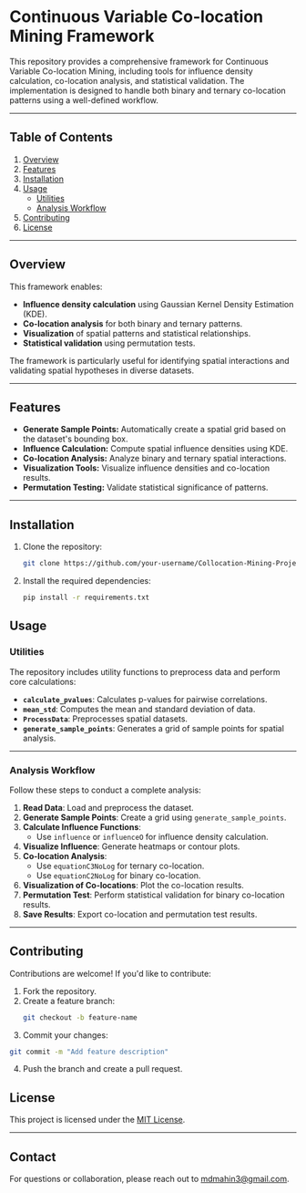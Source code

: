 # Continuous Variable Co-location Mining Framework

This repository provides a comprehensive framework for Continuous Variable Co-location Mining, including tools for influence density calculation, co-location analysis, and statistical validation. The implementation is designed to handle both binary and ternary co-location patterns using a well-defined workflow.

---

## Table of Contents
1. [Overview](#overview)
2. [Features](#features)
3. [Installation](#installation)
4. [Usage](#usage)
   - [Utilities](#utilities)
   - [Analysis Workflow](#analysis-workflow)
5. [Contributing](#contributing)
6. [License](#license)

---

## Overview
This framework enables:
- **Influence density calculation** using Gaussian Kernel Density Estimation (KDE).
- **Co-location analysis** for both binary and ternary patterns.
- **Visualization** of spatial patterns and statistical relationships.
- **Statistical validation** using permutation tests.

The framework is particularly useful for identifying spatial interactions and validating spatial hypotheses in diverse datasets.

---

## Features
- **Generate Sample Points:** Automatically create a spatial grid based on the dataset's bounding box.
- **Influence Calculation:** Compute spatial influence densities using KDE.
- **Co-location Analysis:** Analyze binary and ternary spatial interactions.
- **Visualization Tools:** Visualize influence densities and co-location results.
- **Permutation Testing:** Validate statistical significance of patterns.

---

## Installation
1. Clone the repository:
   ```bash
   git clone https://github.com/your-username/Collocation-Mining-Project.git
2. Install the required dependencies:
   ```bash
   pip install -r requirements.txt
   
## Usage

### Utilities
The repository includes utility functions to preprocess data and perform core calculations:

- **`calculate_pvalues`**: Calculates p-values for pairwise correlations.
- **`mean_std`**: Computes the mean and standard deviation of data.
- **`ProcessData`**: Preprocesses spatial datasets.
- **`generate_sample_points`**: Generates a grid of sample points for spatial analysis.

---

### Analysis Workflow
Follow these steps to conduct a complete analysis:

1. **Read Data**: Load and preprocess the dataset.
2. **Generate Sample Points**: Create a grid using `generate_sample_points`.
3. **Calculate Influence Functions**:
   - Use `influence` or `influenceO` for influence density calculation.
4. **Visualize Influence**: Generate heatmaps or contour plots.
5. **Co-location Analysis**:
   - Use `equationC3NoLog` for ternary co-location.
   - Use `equationC2NoLog` for binary co-location.
6. **Visualization of Co-locations**: Plot the co-location results.
7. **Permutation Test**: Perform statistical validation for binary co-location results.
8. **Save Results**: Export co-location and permutation test results.

---

## Contributing
Contributions are welcome! If you'd like to contribute:

1. Fork the repository.
2. Create a feature branch:
   ```bash
   git checkout -b feature-name
3. Commit your changes:
 ```bash
 git commit -m "Add feature description"
```
4. Push the branch and create a pull request.

## License
This project is licensed under the [MIT License](LICENSE).

---

## Contact
For questions or collaboration, please reach out to [mdmahin3@gmail.com](mailto:mdmahin3@gmail.com).
